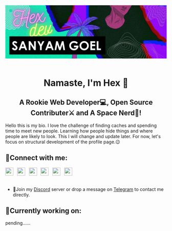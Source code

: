 <div><img src="banner.gif" style="width:1000px;" alt="my_banner"></div>
<br>
<h1 align="center">Namaste, I'm Hex 🙏</h1>
<h2 align="center">A Rookie Web Developer💻, Open Source Contributer⚔️ and A Space Nerd🚀!</h2>  

Hello this is my bio. I love the challenge of finding caches and spending time to meet new people. Learning how people hide things and where people are likely to look. This I will change and update later. For now, let's focus on structural development of the profile page.😉

## 🤝Connect with me:
  
<div>
    <a href="https://discord.gg/awybScJC"><img style="height:25px; width:25px;" src="https://cdn-icons-png.flaticon.com/512/5968/5968756.png"></a>&nbsp;&nbsp;
    <a href="https://www.reddit.com/user/thehexdev"><img style="height:25px; width:25px;" src="https://cdn-icons-png.flaticon.com/512/3670/3670226.png"></a>&nbsp;&nbsp;
    <a href="https://replit.com/@thehexdev"><img style="height:25px; width:25px;" src="https://encrypted-tbn0.gstatic.com/images?q=tbn:ANd9GcQlSywj2OHTEYOJ6odcOLkzA03Ny1Rkq4FcDQ42oR4hgfGuqpU-APrGE3t-&s=10"></a>&nbsp;&nbsp;
    <a href="https://t.me/snymgoel"><img style="height:25px; width:25px;" src="https://cdn-icons-png.flaticon.com/512/5968/5968804.png"></a>&nbsp;&nbsp;
    <a href="https://linkedin.com/in/snymgoel"><img style="height:25px; width:25px;" src="https://cdn-icons-png.flaticon.com/512/3536/3536505.png"></a>&nbsp;&nbsp;
    <a href="https://medium.com/@sanyamgoel"><img style="height:25px; width:25px;" src="https://cdn-icons-png.flaticon.com/512/5968/5968906.png" ></a>
</div><br>

* 💬Join my [Discord](https://discord.gg/awybScJC) server or drop a message on [Telegram](https://t.me/iamsanyamgoel) to contact me directly.  


## 🔭Currently working on:

pending......
